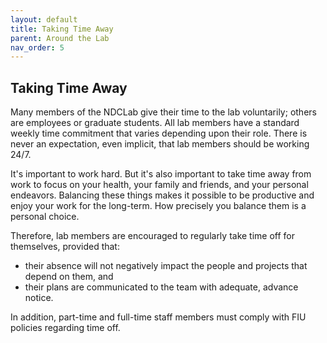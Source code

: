 ```yaml
---
layout: default
title: Taking Time Away
parent: Around the Lab
nav_order: 5
---
```



## Taking Time Away

Many members of the NDCLab give their time to the lab voluntarily; others are employees or graduate students. All lab members have a standard weekly time commitment that varies depending upon their role. There is never an expectation, even implicit, that lab members should be working 24/7.

It's important to work hard. But it's also important to take time away from work to focus on your health, your family and friends, and your personal endeavors. Balancing these things makes it possible to be productive and enjoy your work for the long-term. How precisely you balance them is a personal choice.

Therefore, lab members are encouraged to regularly take time off for themselves, provided that:
* their absence will not negatively impact the people and projects that depend on them, and
* their plans are communicated to the team with adequate, advance notice.

In addition, part-time and full-time staff members must comply with FIU policies regarding time off.